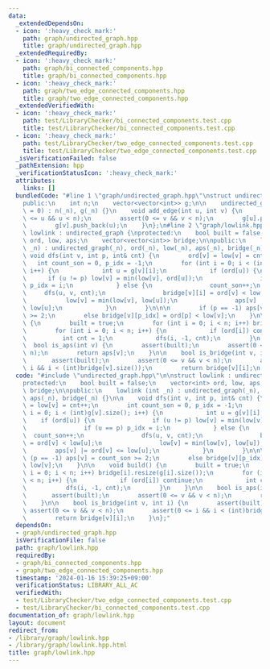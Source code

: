 ```yaml
---
data:
  _extendedDependsOn:
  - icon: ':heavy_check_mark:'
    path: graph/undirected_graph.hpp
    title: graph/undirected_graph.hpp
  _extendedRequiredBy:
  - icon: ':heavy_check_mark:'
    path: graph/bi_connected_components.hpp
    title: graph/bi_connected_components.hpp
  - icon: ':heavy_check_mark:'
    path: graph/two_edge_connected_components.hpp
    title: graph/two_edge_connected_components.hpp
  _extendedVerifiedWith:
  - icon: ':heavy_check_mark:'
    path: test/LibraryChecker/bi_connected_components.test.cpp
    title: test/LibraryChecker/bi_connected_components.test.cpp
  - icon: ':heavy_check_mark:'
    path: test/LibraryChecker/two_edge_connected_components.test.cpp
    title: test/LibraryChecker/two_edge_connected_components.test.cpp
  _isVerificationFailed: false
  _pathExtension: hpp
  _verificationStatusIcon: ':heavy_check_mark:'
  attributes:
    links: []
  bundledCode: "#line 1 \"graph/undirected_graph.hpp\"\nstruct undirected_graph {\n\
    public:\n    int n;\n    vector<vector<int>> g;\n\n    undirected_graph(int _n\
    \ = 0) : n(_n), g(_n) {}\n    void add_edge(int u, int v) {\n        assert(0\
    \ <= u && u < n);\n        assert(0 <= v && v < n);\n        g[u].push_back(v);\n\
    \        g[v].push_back(u);\n    }\n};\n#line 2 \"graph/lowlink.hpp\"\n\nstruct\
    \ lowlink : undirected_graph {\nprotected:\n    bool built = false;\n    vector<int>\
    \ ord, low, aps;\n    vector<vector<int>> bridge;\n\npublic:\n    lowlink (int\
    \ _n) : undirected_graph(_n), ord(_n), low(_n), aps(_n), bridge(_n) {}\n\n   \
    \ void dfs(int v, int p, int& cnt) {\n        ord[v] = low[v] = cnt++;\n     \
    \   int count_son = 0, p_idx = -1;\n        for (int i = 0; i < (int)g[v].size();\
    \ i++) {\n            int u = g[v][i];\n            if (ord[u]) {\n          \
    \      if (u != p) low[v] = min(low[v], ord[u]);\n                if (u == p)\
    \ p_idx = i;\n            } else {\n                count_son++;\n           \
    \     dfs(u, v, cnt);\n                bridge[v][i] = ord[v] < low[u];\n     \
    \           low[v] = min(low[v], low[u]);\n                aps[v] |= ord[v] <=\
    \ low[u];\n            }\n        }\n\n\n        if (p == -1) aps[v] = count_son\
    \ >= 2;\n        else bridge[v][p_idx] = ord[p] < low[v];\n    }\n\n    void build()\
    \ {\n        built = true;\n        for (int i = 0; i < n; i++) bridge[i].resize(g[i].size());\n\
    \        for (int i = 0; i < n; i++) {\n            if (ord[i]) continue;\n  \
    \          int cnt = 1;\n            dfs(i, -1, cnt);\n        }\n    }\n\n  \
    \  bool is_aps(int v) {\n        assert(built);\n        assert(0 <= v && v <\
    \ n);\n        return aps[v];\n    }\n\n    bool is_bridge(int v, int i) {\n \
    \       assert(built);\n        assert(0 <= v && v < n);\n        assert(0 <=\
    \ i && i < (int)bridge[v].size());\n        return bridge[v][i];\n    }\n};\n"
  code: "#include \"undirected_graph.hpp\"\n\nstruct lowlink : undirected_graph {\n\
    protected:\n    bool built = false;\n    vector<int> ord, low, aps;\n    vector<vector<int>>\
    \ bridge;\n\npublic:\n    lowlink (int _n) : undirected_graph(_n), ord(_n), low(_n),\
    \ aps(_n), bridge(_n) {}\n\n    void dfs(int v, int p, int& cnt) {\n        ord[v]\
    \ = low[v] = cnt++;\n        int count_son = 0, p_idx = -1;\n        for (int\
    \ i = 0; i < (int)g[v].size(); i++) {\n            int u = g[v][i];\n        \
    \    if (ord[u]) {\n                if (u != p) low[v] = min(low[v], ord[u]);\n\
    \                if (u == p) p_idx = i;\n            } else {\n              \
    \  count_son++;\n                dfs(u, v, cnt);\n                bridge[v][i]\
    \ = ord[v] < low[u];\n                low[v] = min(low[v], low[u]);\n        \
    \        aps[v] |= ord[v] <= low[u];\n            }\n        }\n\n\n        if\
    \ (p == -1) aps[v] = count_son >= 2;\n        else bridge[v][p_idx] = ord[p] <\
    \ low[v];\n    }\n\n    void build() {\n        built = true;\n        for (int\
    \ i = 0; i < n; i++) bridge[i].resize(g[i].size());\n        for (int i = 0; i\
    \ < n; i++) {\n            if (ord[i]) continue;\n            int cnt = 1;\n \
    \           dfs(i, -1, cnt);\n        }\n    }\n\n    bool is_aps(int v) {\n \
    \       assert(built);\n        assert(0 <= v && v < n);\n        return aps[v];\n\
    \    }\n\n    bool is_bridge(int v, int i) {\n        assert(built);\n       \
    \ assert(0 <= v && v < n);\n        assert(0 <= i && i < (int)bridge[v].size());\n\
    \        return bridge[v][i];\n    }\n};"
  dependsOn:
  - graph/undirected_graph.hpp
  isVerificationFile: false
  path: graph/lowlink.hpp
  requiredBy:
  - graph/bi_connected_components.hpp
  - graph/two_edge_connected_components.hpp
  timestamp: '2024-01-16 15:39:25+09:00'
  verificationStatus: LIBRARY_ALL_AC
  verifiedWith:
  - test/LibraryChecker/two_edge_connected_components.test.cpp
  - test/LibraryChecker/bi_connected_components.test.cpp
documentation_of: graph/lowlink.hpp
layout: document
redirect_from:
- /library/graph/lowlink.hpp
- /library/graph/lowlink.hpp.html
title: graph/lowlink.hpp
---
```

